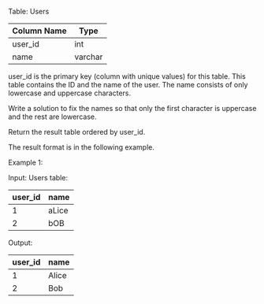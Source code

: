 Table: Users


| Column Name    | Type    |
|----------------|---------|
| user_id        | int     |
| name           | varchar |

user_id is the primary key (column with unique values) for this table.
This table contains the ID and the name of the user. The name consists of only lowercase and uppercase characters.
 

Write a solution to fix the names so that only the first character is uppercase and the rest are lowercase.

Return the result table ordered by user_id.

The result format is in the following example.

 

Example 1:

Input: 
Users table:

| user_id | name  |
|---------|-------|
| 1       | aLice |
| 2       | bOB   |

Output: 

| user_id | name  |
|---------|-------|
| 1       | Alice |
| 2       | Bob   |
